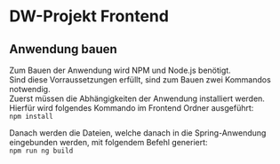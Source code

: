 # DW-Projekt Frontend
## Anwendung bauen
Zum Bauen der Anwendung wird NPM und Node.js benötigt. \
Sind diese Vorraussetzungen erfüllt, sind zum Bauen zwei Kommandos notwendig.\
Zuerst müssen die Abhängigkeiten der Anwendung installiert werden. Hierfür wird folgendes Kommando im Frontend Ordner ausgeführt:\
`npm install`

Danach werden die Dateien, welche danach in die Spring-Anwendung eingebunden werden, mit folgendem Befehl generiert:\
`npm run ng build`
